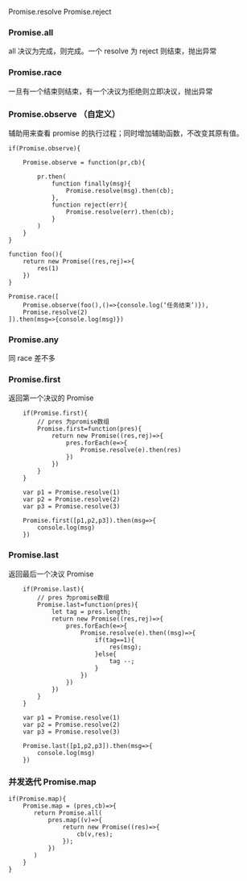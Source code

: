 Promise.resolve
Promise.reject

### Promise.all

all 决议为完成，则完成。一个 resolve 为 reject 则结束，抛出异常

### Promise.race

一旦有一个结束则结束，有一个决议为拒绝则立即决议，抛出异常

### Promise.observe （自定义）

辅助用来查看 promise 的执行过程；同时增加辅助函数，不改变其原有值。

```
if(Promise.observe){

    Promise.observe = function(pr,cb){

        pr.then(
            function finally(msg){
                Promise.resolve(msg).then(cb);
            },
            function reject(err){
                Promise.resolve(err).then(cb);
            }
        )
    }
}

function foo(){
    return new Promise((res,rej)=>{
        res(1)
    })
}

Promise.race([
    Promise.observe(foo(),()=>{console.log(‘任务结束’)}),
    Promise.resolve(2)
]).then(msg=>{console.log(msg)})

```

### Promise.any

同 race 差不多

### Promise.first

返回第一个决议的 Promise

```
    if(Promise.first){
        // pres 为promise数组
        Promise.first=function(pres){
            return new Promise((res,rej)=>{
                pres.forEach(e=>{
                    Promise.resolve(e).then(res)
                })
            })
        }
    }

    var p1 = Promise.resolve(1)
    var p2 = Promise.resolve(2)
    var p3 = Promise.resolve(3)

    Promise.first([p1,p2,p3]).then(msg=>{
        console.log(msg)
    })
```

### Promise.last

返回最后一个决议 Promise

```
    if(Promise.last){
        // pres 为promise数组
        Promise.last=function(pres){
            let tag = pres.length;
            return new Promise((res,rej)=>{
                pres.forEach(e=>{
                    Promise.resolve(e).then((msg)=>{
                        if(tag==1){
                            res(msg);
                        }else{
                            tag --;
                        }
                    })
                })
            })
        }
    }

    var p1 = Promise.resolve(1)
    var p2 = Promise.resolve(2)
    var p3 = Promise.resolve(3)

    Promise.last([p1,p2,p3]).then(msg=>{
        console.log(msg)
    })

```

### 并发迭代 Promise.map

```
if(Promise.map){
    Promise.map = (pres,cb)=>{
       return Promise.all(
           pres.map((v)=>{
               return new Promise((res)=>{
                   cb(v,res);
               });
           })
       )
    }
}
```
